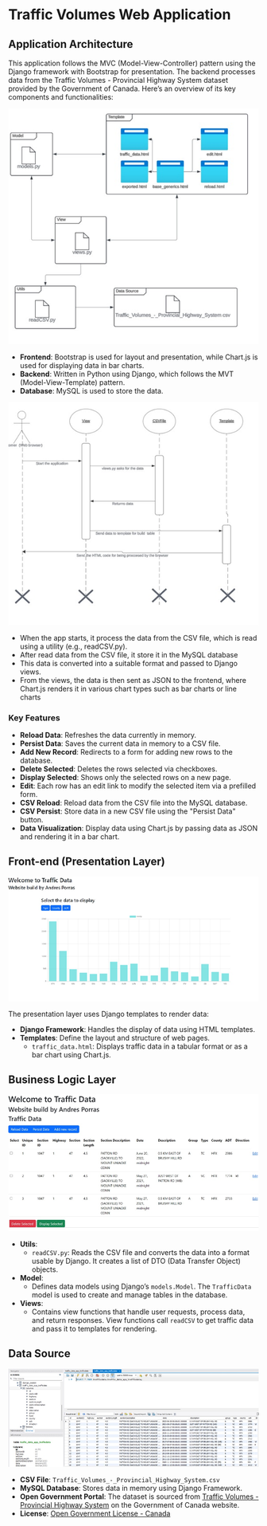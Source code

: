 <h1>Traffic Volumes Web Application</h1>
<h2>Application Architecture</h2>
<p>This application follows the MVC (Model-View-Controller) pattern using the Django framework with Bootstrap for presentation. The backend processes data from the Traffic Volumes - Provincial Highway System dataset provided by the Government of Canada. Here’s an overview of its key components and functionalities:</p>

![Traffic Volumes Web Application](https://github.com/andresporrasdev/Traffic-Volumes-Provincial-Highway-System/blob/main/images/readme/Traffic_arquitecture.jpg)
<ul>
    <li><strong>Frontend</strong>: Bootstrap is used for layout and presentation, while Chart.js is used for displaying data in bar charts.</li>
    <li><strong>Backend</strong>: Written in Python using Django, which follows the MVT (Model-View-Template) pattern.</li>
    <li><strong>Database</strong>: MySQL is used to store the data.</li>
</ul>

![Traffic Volumes Web Application](https://github.com/andresporrasdev/Traffic-Volumes-Provincial-Highway-System/blob/main/images/readme/Traffic_sequence.jpg)

<ul>
    <li>When the app starts, it process the data from the CSV file, which is read using a utility (e.g., readCSV.py).</li>
    <li>After read data from the CSV file, it store it in the MySQL database</li>
    <li>This data is converted into a suitable format and passed to Django views.</li>
    <li>From the views, the data is then sent as JSON to the frontend, where Chart.js renders it in various chart types such as bar charts or line charts</li>
</ul>


<h3>Key Features</h3>
  <ul>
      <li><strong>Reload Data</strong>: Refreshes the data currently in memory.</li>
      <li><strong>Persist Data</strong>: Saves the current data in memory to a CSV file.</li>
      <li><strong>Add New Record</strong>: Redirects to a form for adding new rows to the database.</li>
      <li><strong>Delete Selected</strong>: Deletes the rows selected via checkboxes.</li>
      <li><strong>Display Selected</strong>: Shows only the selected rows on a new page.</li>
      <li><strong>Edit</strong>: Each row has an edit link to modify the selected item via a prefilled form.</li>
      <li><strong>CSV Reload</strong>: Reload data from the CSV file into the MySQL database.</li>
      <li><strong>CSV Persist</strong>: Store data in a new CSV file using the "Persist Data" button.</li>
      <li><strong>Data Visualization</strong>: Display data using Chart.js by passing data as JSON and rendering it in a bar chart.</li>
  </ul>
<h2>Front-end (Presentation Layer)</h2>

![Traffic Volumes Web Application](https://github.com/andresporrasdev/Traffic-Volumes-Provincial-Highway-System/blob/main/images/readme/traffic4.jpg)

<p>The presentation layer uses Django templates to render data:</p>
<ul>
    <li><strong>Django Framework</strong>: Handles the display of data using HTML templates.</li>
    <li><strong>Templates</strong>: Define the layout and structure of web pages.
        <ul>
            <li><code>traffic_data.html</code>: Displays traffic data in a tabular format or as a bar chart using Chart.js.</li>
        </ul>
    </li>
</ul>
<h2>Business Logic Layer</h2>

![Traffic Volumes Web Application](https://github.com/andresporrasdev/Traffic-Volumes-Provincial-Highway-System/blob/main/images/readme/Traffic1.jpg)

<ul>
    <li><strong>Utils</strong>:
        <ul>
            <li><code>readCSV.py</code>: Reads the CSV file and converts the data into a format usable by Django. It creates a list of DTO (Data Transfer Object) objects.</li>
        </ul>
    </li>
    <li><strong>Model</strong>:
        <ul>
            <li>Defines data models using Django’s <code>models.Model</code>. The <code>TrafficData</code> model is used to create and manage tables in the database.</li>
        </ul>
    </li>
    <li><strong>Views</strong>:
        <ul>
    <li>Contains view functions that handle user requests, process data, and return responses. View functions call <code>readCSV</code> to get traffic data and pass it to templates for rendering.</li>
        </ul>
            </li>
</ul>
<h2>Data Source</h2>

![Traffic Volumes Web Application](https://github.com/andresporrasdev/Traffic-Volumes-Provincial-Highway-System/blob/main/images/readme/traffic2.jpg)

<ul>
    <li><strong>CSV File</strong>: <code>Traffic_Volumes_-_Provincial_Highway_System.csv</code></li>
    <li><strong>MySQL Database</strong>: Stores data in memory using Django Framework.</li>
    <li><strong>Open Government Portal</strong>: The dataset is sourced from <a href="https://open.canada.ca/data/en/dataset/b5b01346-6a3f-a523-9f52-c61a52791356">Traffic Volumes - Provincial Highway System</a> on the Government of Canada website.</li>
<li><strong>License</strong>: <a href="https://novascotia.ca/opendata/licence.asp">Open Government License - Canada</a></li>
</ul>

